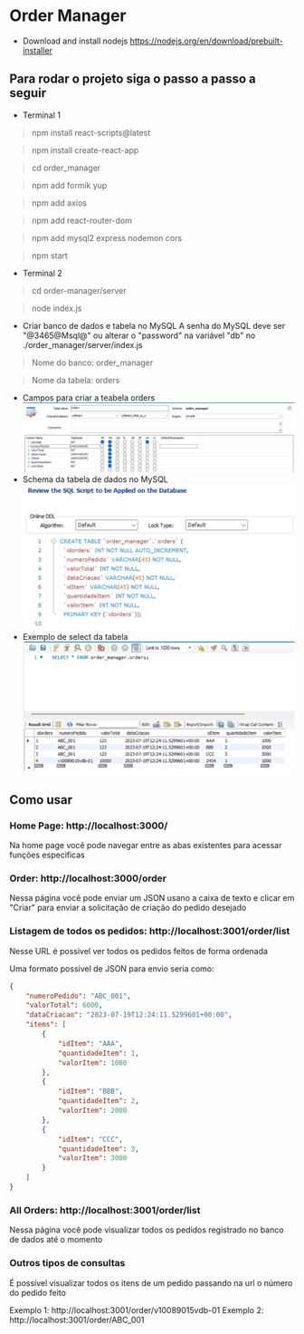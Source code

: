 # Order Manager

- Download and install nodejs
https://nodejs.org/en/download/prebuilt-installer

## Para rodar o projeto siga o passo a passo a seguir

- Terminal 1
> npm install react-scripts@latest

> npm install create-react-app

> cd order_manager

> npm add formik yup

> npm add axios

> npm add react-router-dom

> npm add mysql2 express nodemon cors

> npm start

- Terminal 2
> cd order-manager/server

> node index.js

- Criar banco de dados e tabela no MySQL
A senha do MySQL deve ser "@3465@Msql@" ou alterar o "password" na variável "db" no ./order_manager/server/index.js

> Nome do banco: order_manager

> Nome da tabela: orders

- Campos para criar a teabela orders
![<alt-text>](https://github.com/Leonardo-Nunes-Armelim/Order_Manager/blob/main/img/orders_create_table.png)
- Schema da tabela de dados no MySQL
![<alt-text>](https://github.com/Leonardo-Nunes-Armelim/Order_Manager/blob/main/img/orders_table_schema.png)
- Exemplo de select da tabela
![<alt-text>](https://github.com/Leonardo-Nunes-Armelim/Order_Manager/blob/main/img/orders_table_select.png)

## Como usar

### Home Page: http://localhost:3000/
Na home page você pode navegar entre as abas existentes para acessar funções especificas

### Order: http://localhost:3000/order
Nessa página você pode enviar um JSON usano a caixa de texto e clicar em "Criar" para enviar a solicitação de criação do pedido desejado

### Listagem de todos os pedidos: http://localhost:3001/order/list
Nesse URL é possivel ver todos os pedidos feitos de forma ordenada

Uma formato possivel de JSON para envio seria como:
```json
{
    "numeroPedido": "ABC_001",
    "valorTotal": 6000,
    "dataCriacao": "2023-07-19T12:24:11.5299601+00:00",
    "items": [
        {
            "idItem": "AAA",
            "quantidadeItem": 1,
            "valorItem": 1000
        },
        {
            "idItem": "BBB",
            "quantidadeItem": 2,
            "valorItem": 2000
        },
        {
            "idItem": "CCC",
            "quantidadeItem": 3,
            "valorItem": 3000
        }
    ]
}
```

### All Orders: http://localhost:3001/order/list
Nessa página você pode visualizar todos os pedidos registrado no banco de dados até o momento

### Outros tipos de consultas

É possível visualizar todos os itens de um pedido passando na url o número do pedido feito

Exemplo 1:  http://localhost:3001/order/v10089015vdb-01
Exemplo 2: http://localhost:3001/order/ABC_001
